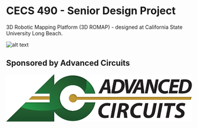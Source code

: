
# CECS 490 - Senior Design Project
3D Robotic Mapping Platform (3D ROMAP) - designed at California State University Long Beach.

![alt text](https://github.com/LinuxGogley/3D-ROMAP/blob/master/3D-ROMAP-PRE-Proto.png "Prototype Assembly")

## Sponsored by Advanced Circuits
![alt text](https://github.com/LinuxGogley/3D-ROMAP/blob/master/AC-Logo.png "Sponsored By Advanced Circuits")
